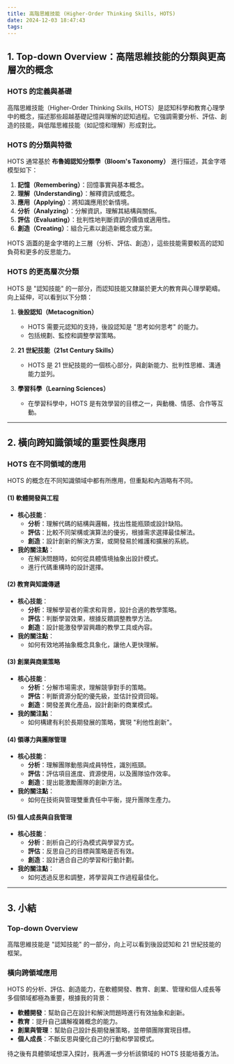 ```yaml
---
title: 高階思維技能 (Higher-Order Thinking Skills, HOTS)
date: 2024-12-03 18:47:43
tags:
---
```

## 1. Top-down Overview：高階思維技能的分類與更高層次的概念

### **HOTS 的定義與基礎**
高階思維技能（Higher-Order Thinking Skills, HOTS）是認知科學和教育心理學中的概念，描述那些超越基礎記憶與理解的認知過程。它強調需要分析、評估、創造的技能，與低階思維技能（如記憶和理解）形成對比。

### **HOTS 的分類與特徵**
HOTS 通常基於 **布魯姆認知分類學（Bloom's Taxonomy）** 進行描述，其金字塔模型如下：

1. **記憶（Remembering）**：回憶事實與基本概念。
2. **理解（Understanding）**：解釋資訊或概念。
3. **應用（Applying）**：將知識應用於新情境。
4. **分析（Analyzing）**：分解資訊，理解其結構與關係。
5. **評估（Evaluating）**：批判性地判斷資訊的價值或適用性。
6. **創造（Creating）**：組合元素以創造新概念或方案。

HOTS 涵蓋的是金字塔的上三層（分析、評估、創造），這些技能需要較高的認知負荷和更多的反思能力。

### **HOTS 的更高層次分類**
HOTS 是 "認知技能" 的一部分，而認知技能又隸屬於更大的教育與心理學範疇。向上延伸，可以看到以下分類：

1. **後設認知（Metacognition）**
   - HOTS 需要元認知的支持，後設認知是 "思考如何思考" 的能力。
   - 包括規劃、監控和調整學習策略。

2. **21 世紀技能（21st Century Skills）**
   - HOTS 是 21 世紀技能的一個核心部分，與創新能力、批判性思維、溝通能力並列。

3. **學習科學（Learning Sciences）**
   - 在學習科學中，HOTS 是有效學習的目標之一，與動機、情感、合作等互動。

---

## 2. 橫向跨知識領域的重要性與應用

### **HOTS 在不同領域的應用**
HOTS 的概念在不同知識領域中都有所應用，但重點和內涵略有不同。

#### **(1) 軟體開發與工程**
- **核心技能**：
  - **分析**：理解代碼的結構與邏輯，找出性能瓶頸或設計缺陷。
  - **評估**：比較不同架構或演算法的優劣，根據需求選擇最佳解法。
  - **創造**：設計創新的解決方案，或開發易於維護和擴展的系統。
- **我的關注點**：
  - 在解決問題時，如何從具體情境抽象出設計模式。
  - 進行代碼重構時的設計選擇。

#### **(2) 教育與知識傳遞**
- **核心技能**：
  - **分析**：理解學習者的需求和背景，設計合適的教學策略。
  - **評估**：判斷學習效果，根據反饋調整教學方法。
  - **創造**：設計能激發學習興趣的教學工具或內容。
- **我的關注點**：
  - 如何有效地將抽象概念具象化，讓他人更快理解。

#### **(3) 創業與商業策略**
- **核心技能**：
  - **分析**：分解市場需求，理解競爭對手的策略。
  - **評估**：判斷資源分配的優先級，並估計投資回報。
  - **創造**：開發差異化產品，設計創新的商業模式。
- **我的關注點**：
  - 如何構建有利於長期發展的策略，實現 "利他性創新"。

#### **(4) 領導力與團隊管理**
- **核心技能**：
  - **分析**：理解團隊動態與成員特性，識別瓶頸。
  - **評估**：評估項目進度、資源使用，以及團隊協作效率。
  - **創造**：提出能激勵團隊的創新方法。
- **我的關注點**：
  - 如何在技術與管理雙重責任中平衡，提升團隊生產力。

#### **(5) 個人成長與自我管理**
- **核心技能**：
  - **分析**：剖析自己的行為模式與學習方式。
  - **評估**：反思自己的目標與策略是否有效。
  - **創造**：設計適合自己的學習和行動計劃。
- **我的關注點**：
  - 如何透過反思和調整，將學習與工作過程最佳化。

---

## 3. 小結

### **Top-down Overview**
高階思維技能是 "認知技能" 的一部分，向上可以看到後設認知和 21 世紀技能的框架。

### **橫向跨領域應用**
HOTS 的分析、評估、創造能力，在軟體開發、教育、創業、管理和個人成長等多個領域都極為重要，根據我的背景：

- **軟體開發**：幫助自己在設計和解決問題時進行有效抽象和創新。
- **教育**：提升自己講解複雜概念的能力。
- **創業與管理**：幫助自己設計長期發展策略，並帶領團隊實現目標。
- **個人成長**：不斷反思與優化自己的行動和學習模式。

待之後有具體領域想深入探討，我再進一步分析該領域的 HOTS 技能培養方法。

